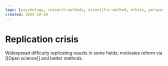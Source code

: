 ```yaml
---
tags: [psychology, research-methods, scientific-method, ethics, perspectives]
created: 2025-10-20
---
```

# Replication crisis

Widespread difficulty replicating results in some fields; motivates reform via [[Open science]] and better methods.
